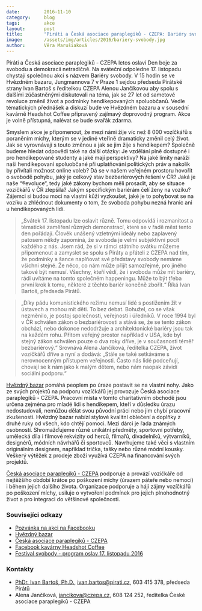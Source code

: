 ```yaml
---
date:         2016-11-10
category:     blog
tags:         akce
layout:       post
title:        "Piráti a Česká asociace paraplegiků - CZEPA: Bariéry svobody - netradiční oslava svátku 17. listopadu."
image:        /assets/img/articles/2016/bariery-svobody.jpg
author:       Věra Marušiaková
---
```


Piráti a Česká asociace paraplegiků - CZEPA letos oslaví Den boje za svobodu a demokracii netradičně. Na sváteční odpoledne 17. listopadu chystají společnou akci s názvem Bariéry svobody. V 15 hodin se ve Hvězdném bazaru, Jungmannova 7 v Praze 1 sejdou předseda Pirátské strany Ivan Bartoš s ředitelkou CZEPA Alenou Jančíkovou aby spolu s dalšími zúčastněnými diskutovali na téma, jak se 27 let od sametové revoluce změnil život a podmínky hendikepovaných spoluobčanů. Vedle tématických přednášek a diskuzí bude ve Hvězdném bazaru a v sousední kavárně Headshot Coffee připravený zajímavý doprovodný program. Akce je volně přístupná, nalévat se bude svařák zdarma.

Smyslem akce je připomenout, že mezi námi žije víc než 8 000 vozíčkářů s poraněním míchy, kterým se v jediné vteřině dramaticky změnil celý život. Jak se vyrovnávají s touto změnou a jak se jim žije s hendikepem? Společně budeme hledat odpovědi také na další otázky: Je vzdělání plně dostupné i pro hendikepované studenty a jaké mají perspektivy? Na jaké limity naráží naši hendikepovaní spoluobčané při uplatňování politických práv a nakolik by přivítali možnost online voleb? Dá se v našem veřejném prostoru hovořit o svobodě pohybu, jaký je celkový stav bezbariérových řešení v ČR? Jaká je naše “®evoluce“, tedy jaké zákony bychom měli prosadit, aby se situace vozíčkářů v ČR zlepšila? Jakým specifickým bariérám čelí ženy na vozíku? Zájemci si budou moci na vlastní kůži vyzkoušet, jaké je to pohybovat se na vozíku a zhlédnout dokumenty o tom, že svoboda pohybu nezná hranic ani u hendikepovaných lidí.

> „Svátek 17. listopadu lze oslavit různě. Tomu odpovídá i rozmanitost a tématické zaměření různých demonstrací, které se v řadě měst tento den pořádají. Člověk unášený vzletnými ideály nebo zaplavený patosem někdy zapomíná, že svoboda je velmi subjektivní pocit každého z nás. Jsem rád, že si v rámci státního svátku můžeme připomenout a zamyslet se spolu s Piráty a přáteli z CZEPA nad tím, že podmínky a šance naplňovat své představy svobody nemáme všichni stejné. Že něco, co nám může přijít samozřejmé, pro jiného takové být nemusí. Všechny, kteří vědí, že i svoboda může mít bariéry, rádi uvítáme na tomto společném happeningu. Může to být třeba první krok k tomu, některé z těchto bariér konečně zbořit.“ Říká Ivan Bartoš, předseda Pirátů.

> „Díky pádu komunistického režimu nemusí lidé s postižením žít v ústavech a mohou mít děti. To bez debat. Bohužel, co se však nezměnilo, je postoj společnosti, veřejnosti i úředníků. V roce 1994 byl v ČR schválen zákon o bezbariérovosti a stává se, že se tento zákon obchází, nebo dokonce nedodržuje a architektonické bariéry jsou tak na každém rohu. Přitom veřejný prostor například v USA, kde byl stejný zákon schválen pouze o dva roky dříve, je v současnosti téměř bezbariérový.“ Srovnává Alena Jančíková, ředitelka CZEPA, život vozíčkářů dříve a nyní a dodává: „Stále se také setkáváme s nerovnocenným přístupem veřejnosti. Často nás lidé podceňují, chovají se k nám jako k malým dětem, nebo nám naopak závidí sociální podporu.“

[Hvězdný bazar](http://www.hvezdnybazar.cz/) pomáhá peoplem po úraze postavit se na vlastní nohy. Jako ze svých projektů na podporu vozíčkářů jej provozuje Česká asociace paraplegiků - CZEPA. Pracovní místa v tomto charitativním obchodě jsou určena zejména pro mladé lidi s hendikepem, kteří v důsledku úrazu nedostudovali, nemůžou dělat svou původní práci nebo jim chybí pracovní zkušenosti. Hvězdný bazar nabízí stylové kvalitní oblečení a doplňky z druhé ruky od všech, kdo chtějí pomoci. Mezi dárci je řada známých osobností. Shromažďujeme různé unikátní předměty, sportovní potřeby, umělecká díla i filmové rekvizity od herců, filmařů, divadelníků, výtvarníků, designérů, módních návrhářů či sportovců. Navrhujeme také věci s vlastním originálním designem, například trička, tašky nebo různé módní kousky. Veškerý výtěžek z prodeje zboží využívá CZEPA na financování svých projektů.

[Česká asociace paraplegiků - CZEPA](http://www.czepa.cz/) podporuje a provází vozíčkáře od nejtěžšího období krátce po poškození míchy (úrazem páteře nebo nemocí) i během jejich dalšího života. Organizace podporuje a hájí zájmy vozíčkářů po poškození míchy, usiluje o vytvoření podmínek pro jejich plnohodnotný život a pro integraci do většinové společnosti.

### Souvisejíci odkazy

* [Pozvánka na akci na Facebooku](https://www.facebook.com/events/1831053750472622/)
* [Hvězdný bazar](http://www.hvezdnybazar.cz/)
* [Česká asociace paraplegiků - CZEPA](http://www.czepa.cz/)
* [Facebook kavárny Headshot Coffee](https://www.facebook.com/headshotcz/?fref=ts/)
* [Festival svobody - program oslav 17. listopadu 2016](http://www.festivalsvobody.cz/program//?fref=ts/)

### Kontakty

* [PhDr. Ivan Bartoš, Ph.D.](https://www.pirati.cz/lide/ivan_bartos), [ivan.bartos@pirati.cz](mailto:ivan.bartos@pirati.cz), 603 415 378, předseda Pirátů
* Alena Jančíková, jancikova@czepa.cz, 608 124 252, ředitelka České asociace paraplegiků - CZEPA
